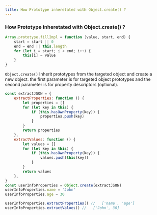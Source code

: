 ```yaml
---
title: How Prototype inheretated with Object.create() ?
---
```



### How Prototype inheretated with Object.create() ?

```js
Array.prototype.fillImpl = function (value, start, end) {
	start = start || 0
	end = end || this.length
	for (let i = start; i < end; i++) {
		this[i] = value
	}
}
```
`Object.create()` Inherit prototypes from the targeted object and create a new object. the first parameter is for targeted object prototypes and the second parameter is for property descriptors (optional).


```js 
const extractJSON = {
	extractProperties: function () {
		let properties = []
		for (let key in this) {
			if (this.hasOwnProperty(key)) {
				properties.push(key)
			}
		}
		return properties
	},
	extractValues: function () {
		let values = []
		for (let key in this) {
			if (this.hasOwnProperty(key)) {
				values.push(this[key])
			}
		}
		return values
	},
}
const userInfoProperties = Object.create(extractJSON)
userInfoProperties.name = 'John'
userInfoProperties.age = 30

userInfoProperties.extractProperties() //   ['name', 'age']
userInfoProperties.extractValues() //   ['John', 30]

```